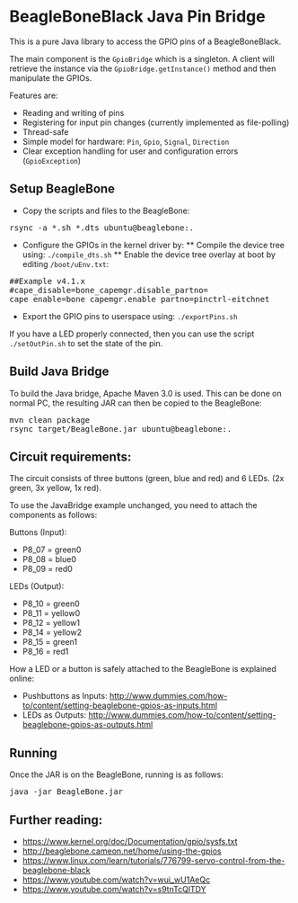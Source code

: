 # BeagleBoneBlack Java Pin Bridge
This is a pure Java library to access the GPIO pins of a BeagleBoneBlack.

The main component is the `GpioBridge` which is a singleton. A client will retrieve the instance via the `GpioBridge.getInstance()` method and then manipulate the GPIOs.

Features are:
* Reading and writing of pins
* Registering for input pin changes (currently implemented as file-polling)
* Thread-safe
* Simple model for hardware: `Pin`, `Gpio`, `Signal`, `Direction`
* Clear exception handling for user and configuration errors (`GpioException`)

## Setup BeagleBone
* Copy the scripts and files to the BeagleBone:
<pre>
rsync -a *.sh *.dts ubuntu@beaglebone:.
</pre>
* Configure the GPIOs in the kernel driver by:
** Compile the device tree using: `./compile_dts.sh`
** Enable the device tree overlay at boot by editing `/boot/uEnv.txt`:
<pre>
##Example v4.1.x
#cape_disable=bone_capemgr.disable_partno=
cape_enable=bone_capemgr.enable_partno=pinctrl-eitchnet
</pre>
* Export the GPIO pins to userspace using: `./exportPins.sh`

If you have a LED properly connected, then you can use the script `./setOutPin.sh` to set the state of the pin.

## Build Java Bridge
To build the Java bridge, Apache Maven 3.0 is used. This can be done on normal PC, the resulting JAR can then be copied to the BeagleBone:
<pre>
mvn clean package
rsync target/BeagleBone.jar ubuntu@beaglebone:.
</pre>

## Circuit requirements:
The circuit consists of three buttons (green, blue and red) and 6 LEDs. (2x green, 3x yellow, 1x red).

To use the JavaBridge example unchanged, you need to attach the components as follows:

Buttons (Input):
* P8_07 = green0
* P8_08 = blue0
* P8_09 = red0

LEDs (Output):
* P8_10 = green0
* P8_11 = yellow0
* P8_12 = yellow1
* P8_14 = yellow2
* P8_15 = green1
* P8_16 = red1

How a LED or a button is safely attached to the BeagleBone is explained online:
* Pushbuttons as Inputs: http://www.dummies.com/how-to/content/setting-beaglebone-gpios-as-inputs.html
* LEDs as Outputs: http://www.dummies.com/how-to/content/setting-beaglebone-gpios-as-outputs.html

## Running
Once the JAR is on the BeagleBone, running is as follows:
<pre>
java -jar BeagleBone.jar
</pre>

## Further reading:
* https://www.kernel.org/doc/Documentation/gpio/sysfs.txt
* http://beaglebone.cameon.net/home/using-the-gpios
* https://www.linux.com/learn/tutorials/776799-servo-control-from-the-beaglebone-black
* https://www.youtube.com/watch?v=wui_wU1AeQc
* https://www.youtube.com/watch?v=s9tnTcQlTDY
